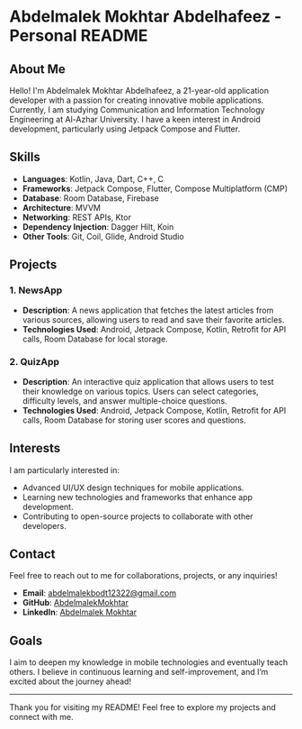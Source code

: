 # Abdelmalek Mokhtar Abdelhafeez - Personal README

## About Me

Hello! I'm Abdelmalek Mokhtar Abdelhafeez, a 21-year-old application developer with a passion for creating innovative mobile applications. Currently, I am studying Communication and Information Technology Engineering at Al-Azhar University. I have a keen interest in Android development, particularly using Jetpack Compose and Flutter.

## Skills

- **Languages**: Kotlin, Java, Dart, C++, C
- **Frameworks**: Jetpack Compose, Flutter, Compose Multiplatform (CMP)
- **Database**: Room Database, Firebase
- **Architecture**: MVVM
- **Networking**: REST APIs, Ktor
- **Dependency Injection**: Dagger Hilt, Koin
- **Other Tools**: Git, Coil, Glide, Android Studio

## Projects

### 1. **NewsApp**
- **Description**: A news application that fetches the latest articles from various sources, allowing users to read and save their favorite articles.
- **Technologies Used**: Android, Jetpack Compose, Kotlin, Retrofit for API calls, Room Database for local storage.

### 2. **QuizApp**
- **Description**: An interactive quiz application that allows users to test their knowledge on various topics. Users can select categories, difficulty levels, and answer multiple-choice questions.
- **Technologies Used**: Android, Jetpack Compose, Kotlin, Retrofit for API calls, Room Database for storing user scores and questions.

## Interests

I am particularly interested in:
- Advanced UI/UX design techniques for mobile applications.
- Learning new technologies and frameworks that enhance app development.
- Contributing to open-source projects to collaborate with other developers.

## Contact

Feel free to reach out to me for collaborations, projects, or any inquiries!

- **Email**: [abdelmalekbodt12322@gmail.com](mailto:abdelmalekbodt12322@gmail.com)
- **GitHub**: [AbdelmalekMokhtar](https://github.com/AbdelmalekMokhtar)
- **LinkedIn**: [Abdelmalek Mokhtar](https://www.linkedin.com/in/abdelmalek-mokhtar-476033287/)

## Goals

I aim to deepen my knowledge in mobile technologies and eventually teach others. I believe in continuous learning and self-improvement, and I’m excited about the journey ahead!

---

Thank you for visiting my README! Feel free to explore my projects and connect with me.
